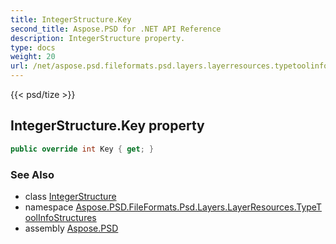```yaml
---
title: IntegerStructure.Key
second_title: Aspose.PSD for .NET API Reference
description: IntegerStructure property. 
type: docs
weight: 20
url: /net/aspose.psd.fileformats.psd.layers.layerresources.typetoolinfostructures/integerstructure/key/
---
```

{{< psd/tize >}}
## IntegerStructure.Key property

```csharp
public override int Key { get; }
```

### See Also

* class [IntegerStructure](../)
* namespace [Aspose.PSD.FileFormats.Psd.Layers.LayerResources.TypeToolInfoStructures](../../integerstructure/)
* assembly [Aspose.PSD](../../../)



